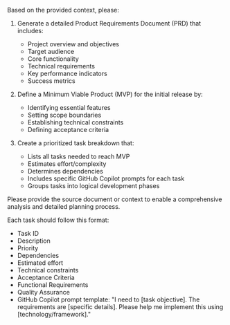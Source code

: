 Based on the provided context, please:

1. Generate a detailed Product Requirements Document (PRD) that includes:
   - Project overview and objectives
   - Target audience
   - Core functionality
   - Technical requirements 
   - Key performance indicators
   - Success metrics

2. Define a Minimum Viable Product (MVP) for the initial release by:
   - Identifying essential features
   - Setting scope boundaries
   - Establishing technical constraints
   - Defining acceptance criteria

3. Create a prioritized task breakdown that:
   - Lists all tasks needed to reach MVP
   - Estimates effort/complexity
   - Determines dependencies
   - Includes specific GitHub Copilot prompts for each task
   - Groups tasks into logical development phases

Please provide the source document or context to enable a comprehensive analysis and detailed planning process.

Each task should follow this format:
- Task ID
- Description 
- Priority
- Dependencies
- Estimated effort
- Technical constraints
- Acceptance Criteria
- Functional Requirements
- Quality Assurance
- GitHub Copilot prompt template: 
  "I need to [task objective]. The requirements are [specific details]. Please help me implement this using [technology/framework]."
  